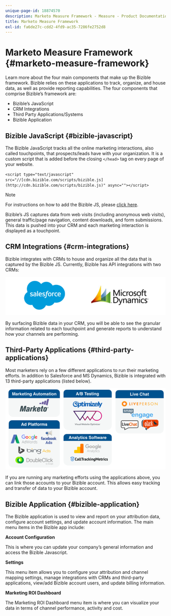 ```yaml
---
unique-page-id: 18874570
description: Marketo Measure Framework - Measure - Product Documentation
title: Marketo Measure Framework
exl-id: fa6de27c-cdd2-4fd9-ac35-7286fe2752d8
---
```

# Marketo Measure Framework {#marketo-measure-framework}

Learn more about the four main components that make up the Bizible framework. Bizible relies on these applications to track, organize, and house data, as well as provide reporting capabilities. The four components that comprise Bizible’s framework are:

* Bizible’s JavaScript
* CRM Integrations
* Third Party Applications/Systems
* Bizible Application

## Bizible JavaScript {#bizible-javascript}

The Bizible JavaScript tracks all the online marketing interactions, also called touchpoints, that prospects/leads have with your organization. It is a custom script that is added before the closing `</head>` tag on every page of your website.

`<script type="text/javascript" src="//[cdn.bizible.com/scripts/bizible.js](http://cdn.bizible.com/scripts/bizible.js)" async=""></script>`

>[!NOTE]
>
>For instructions on how to add the Bizible JS, please [click here](/help/marketo-measure-tracking/setting-up-tracking/adding-marketo-measure-script.md).

Bizible’s JS captures data from web visits (including anonymous web visits), general traffic/page navigation, content downloads, and form submissions. This data is pushed into your CRM and each marketing interaction is displayed as a touchpoint.

## CRM Integrations {#crm-integrations}

Bizible integrates with CRMs to house and organize all the data that is captured by the Bizible JS. Currently, Bizible has API integrations with two CRMs:

![](assets/1-2.png)

By surfacing Bizible data in your CRM, you will be able to see the granular information related to each touchpoint and generate reports to understand how your channels are performing.

## Third-Party Applications {#third-party-applications}

Most marketers rely on a few different applications to run their marketing efforts. In addition to Salesforce and MS Dynamics, Bizible is integrated with 13 third-party applications (listed below).

![](assets/2-1.png)

If you are running any marketing efforts using the applications above, you can link those accounts to your Bizible account. This allows easy tracking and transfer of data to your Bizible account.

## Bizible Application {#bizible-application}

The Bizible application is used to view and report on your attribution data, configure account settings, and update account information. The main menu items in the Bizible app include:  
  
**Account Configuration** 
  
This is where you can update your company’s general information and access the Bizible Javascript.
  
**Settings** 
  
This menu item allows you to configure your attribution and channel mapping settings, manage integrations with CRMs and third-party applications, view/add Bizible account users, and update billing information.  
  
**Marketing ROI Dashboard** 
  
The Marketing ROI Dashboard menu item is where you can visualize your data in terms of channel performance, activity and cost.
